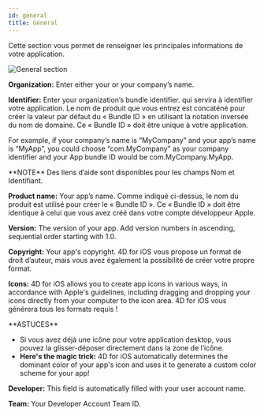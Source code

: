 ```yaml
---
id: general
title: Général
---
```


Cette section vous permet de renseigner les principales informations de votre application.

![General section](assets/fr/project-editor/General-section-4D-for-iOS.png)

**Organization:** Enter either your or your company’s name.

**Identifier:** Enter your organization’s bundle identifier. qui servira à identifier votre application. Le nom de produit que vous entrez est concaténé pour créer la valeur par défaut du « Bundle ID » en utilisant la notation inversée du nom de domaine. Ce « Bundle ID » doit être unique à votre application.

For example, if your company’s name is “MyCompany” and your app’s name is “MyApp”, you could choose “com.MyCompany” as your company identifier and your App bundle ID would be com.MyCompany.MyApp.

<div markdown="1" class = "tips">
**NOTE**
Des liens d’aide sont disponibles pour les champs Nom et Identifiant.
</div>

**Product name:** Your app’s name. Comme indiqué ci-dessus, le nom du produit est utilisé pour créer le « Bundle ID ». Ce « Bundle ID » doit être identique à celui que vous avez créé dans votre compte développeur Apple.

**Version:** The version of your app. Add version numbers in ascending, sequential order starting with 1.0.

**Copyright:** Your app's copyright. 4D for iOS vous propose un format de droit d’auteur, mais vous avez également la possibilité de créer votre propre format.

**Icons:** 4D for iOS allows you to create app icons in various ways, in accordance with  Apple's guidelines, including dragging and dropping your icons directly from your computer to the icon area. 4D for iOS vous générera tous les formats requis !

<div markdown="1" class = "tips">
**ASTUCES**

* Si vous avez déjà une icône pour votre application desktop, vous pouvez la glisser-déposer directement dans la zone de l’icône.
* **Here's the magic trick:** 4D for iOS automatically determines the dominant color of your app's icon and uses it to generate a custom color scheme for your app!
</div>


**Developer:** This field is automatically filled with your user account name.

**Team:** Your Developer Account Team ID.
